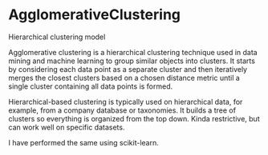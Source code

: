# AgglomerativeClustering
Hierarchical clustering model

Agglomerative clustering is a hierarchical clustering technique used in data mining and machine learning to group similar objects into clusters. 
It starts by considering each data point as a separate cluster and then iteratively merges the closest clusters based on a chosen distance metric until a single cluster containing all data points is formed.

Hierarchical-based clustering is typically used on hierarchical data, for example, from a company database or taxonomies. 
It builds a tree of clusters so everything is organized from the top down. Kinda restrictive, but can work well on specific datasets.

I have performed the same using scikit-learn.
